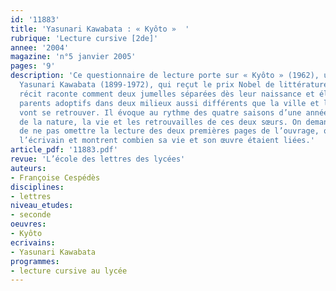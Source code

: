 ```yaml
---
id: '11883'
title: 'Yasunari Kawabata : « Kyôto »  '
rubrique: 'Lecture cursive [2de]'
annee: '2004'
magazine: 'n°5 janvier 2005'
pages: '9'
description: 'Ce questionnaire de lecture porte sur « Kyôto » (1962), un roman de
  Yasunari Kawabata (1899-1972), qui reçut le prix Nobel de littérature en 1968. Ce
  récit raconte comment deux jumelles séparées dès leur naissance et élevées par des
  parents adoptifs dans deux milieux aussi différents que la ville et la montagne
  vont se retrouver. Il évoque au rythme des quatre saisons d’une année, et de l’évolution
  de la nature, la vie et les retrouvailles de ces deux sœurs. On demande aux élèves
  de ne pas omettre la lecture des deux premières pages de l’ouvrage, qui concernent
  l’écrivain et montrent combien sa vie et son œuvre étaient liées.'
article_pdf: '11883.pdf'
revue: 'L’école des lettres des lycées'
auteurs:
- Françoise Cespédès
disciplines:
- lettres
niveau_etudes:
- seconde
oeuvres:
- Kyôto
ecrivains:
- Yasunari Kawabata
programmes:
- lecture cursive au lycée
---
```

